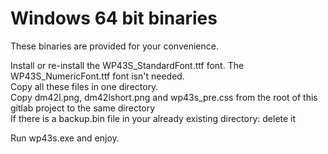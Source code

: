 # Windows 64 bit binaries  
These binaries are provided for your convenience.  

Install or re-install the WP43S_StandardFont.ttf font. The WP43S_NumericFont.ttf font isn't needed.  
Copy all these files in one directory.  
Copy dm42l.png, dm42lshort.png and wp43s_pre.css from the root of this gitlab project to the same directory  
If there is a backup.bin file in your already existing directory: delete it  

Run wp43s.exe and enjoy.
